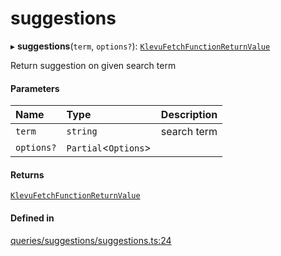 # suggestions
      
▸ **suggestions**(`term`, `options?`): [`KlevuFetchFunctionReturnValue`](klevufetchfunctionreturnvalue.md)

Return suggestion on given search term

#### Parameters

| Name | Type | Description |
| :------ | :------ | :------ |
| `term` | `string` | search term |
| `options?` | `Partial`<`Options`\> |  |

#### Returns

[`KlevuFetchFunctionReturnValue`](klevufetchfunctionreturnvalue.md)

#### Defined in

[queries/suggestions/suggestions.ts:24](https://github.com/klevultd/frontend-sdk/blob/db7f697/packages/klevu-core/src/queries/suggestions/suggestions.ts#L24)

